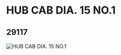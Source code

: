 # HUB CAB DIA. 15 NO.1
## 29117
![HUB CAB DIA. 15 NO.1](https://lc-www-live-s.legocdn.com/media/bricks/5/2/6172403.jpg)
